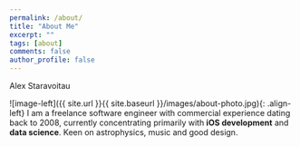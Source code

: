 ```yaml
---
permalink: /about/
title: "About Me"
excerpt: ""
tags: [about]
comments: false
author_profile: false
---
```


Alex Staravoitau

![image-left]({{ site.url }}{{ site.baseurl }}/images/about-photo.jpg){: .align-left} I am a freelance software engineer with commercial experience dating back to 2008, currently concentrating primarily with **iOS development** and **data science**. Keen on astrophysics, music and good design.
